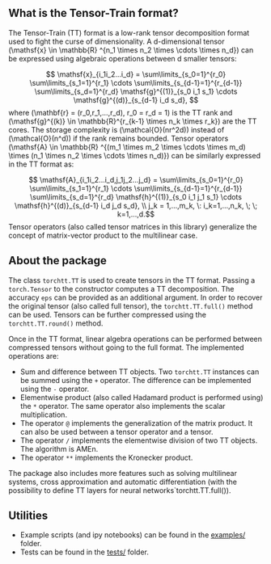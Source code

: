   
 What is the Tensor-Train format?
-----------------

 The Tensor-Train (TT) format is a low-rank tensor decomposition format used to fight the curse of dimensionality. A d-dimensional tensor \(\mathsf{x} \in \mathbb{R} ^{n_1 \times n_2 \times \cdots \times n_d}\) can be expressed using algebraic operations between d smaller tensors:

 $$ \mathsf{x}_{i_1i_2...i_d} = \sum\limits_{s_0=1}^{r_0} \sum\limits_{s_1=1}^{r_1} \cdots \sum\limits_{s_{d-1}=1}^{r_{d-1}} \sum\limits_{s_d=1}^{r_d} \mathsf{g}^{(1)}_{s_0 i_1 s_1} \cdots \mathsf{g}^{(d)}_{s_{d-1} i_d s_d}, $$
where \(\mathbf{r} = (r_0,r_1,...,r_d), r_0 = r_d = 1\) is the TT rank and  \(\mathsf{g}^{(k)} \in \mathbb{R}^{r_{k-1} \times n_k \times r_k}\) are the TT cores.
The storage complexity is \(\mathcal{O}(nr^2d)\) instead of \(\mathcal{O}(n^d)\) if the rank remains bounded. Tensor operators \(\mathsf{A} \in \mathbb{R} ^{(m_1 \times m_2 \times \cdots \times m_d) \times (n_1 \times n_2 \times \cdots \times n_d)}\) can be similarly expressed in the TT format as:

 $$ \mathsf{A}_{i_1i_2...i_d,j_1j_2...j_d} = \sum\limits_{s_0=1}^{r_0} \sum\limits_{s_1=1}^{r_1} \cdots \sum\limits_{s_{d-1}=1}^{r_{d-1}} \sum\limits_{s_d=1}^{r_d} \mathsf{h}^{(1)}_{s_0 i_1 j_1 s_1} \cdots \mathsf{h}^{(d)}_{s_{d-1} i_d j_d s_d}, \\ j_k = 1,...,m_k, \: i_k=1,...,n_k, \; \; k=1,...,d.$$
 Tensor operators (also called tensor matrices in this library) generalize the concept of matrix-vector product to the multilinear case.

About the package
-----------------

The class `torchtt.TT` is used to create tensors in the TT format. Passing a `torch.Tensor` to the constructor computes a TT decomposition. The accuracy `eps` can be provided as an additional argument. In order to recover the original tensor (also called full tensor), the `torchtt.TT.full()` method can be used. Tensors can be further compressed using the `torchtt.TT.round()` method.

Once in the TT format, linear algebra operations can be performed between compressed tensors without going to the full format. The implemented operations are:
 
 * Sum and difference between TT objects. Two `torchtt.TT` instances can be summed using the `+` operator. The difference can be implemented using the `-` operator.
 * Elementwise product (also called Hadamard product is performed using) the `*` operator. The same operator also implements the scalar multiplication.
 * The operator `@` implements the generalization of the matrix product. It can also be used between a tensor operator and a tensor.
 * The operator `/` implements the elementwise division of two TT objects. The algorithm is AMEn.
 * The operator `**` implements the Kronecker product.

The package also includes more features such as solving multilinear systems, cross approximation and automatic differentiation (with the possibility to define TT layers for neural networks`torchtt.TT.full()). 

Utilities
-----------------

 * Example scripts (and ipy notebooks) can be found in the [examples/](https://github.com/ion-g-ion/torchTT/tree/main/examples) folder.
 * Tests can be found in the [tests/](https://github.com/ion-g-ion/torchTT/tree/main/tests) folder.

